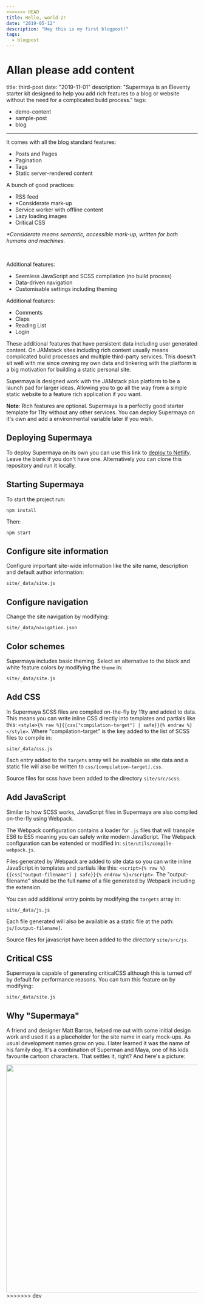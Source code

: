 ```yaml
---
<<<<<<< HEAD
title: Hello, world-2!
date: "2019-05-12"
description: "Hey this is my first blogpost!"
tags:
  - blogpost
---
```


Allan please add content
=======
title: third-post
date: "2019-11-01"
description: "Supermaya is an Eleventy starter kit designed to help you add rich features to a blog or website without the need for a complicated build process."
tags:
  - demo-content
  - sample-post
  - blog
---

It comes with all the blog standard features:

- Posts and Pages
- Pagination
- Tags
- Static server-rendered content

A bunch of good practices:

- RSS feed
- \*Considerate mark-up
- Service worker with offline content
- Lazy loading images
- Critical CSS

_\*Considerate means semantic, accessible mark-up, written for both humans and machines._

<br>

Additional features:

- Seemless JavaScript and SCSS compilation (no build process)
- Data-driven navigation
- Customisable settings including theming

Additional features:

- Comments
- Claps
- Reading List
- Login

These additional features that have persistent data including user generated content. On JAMstack sites including rich content usually means complicated build processes and multiple third-party services. This doesn't sit well with me since owning my own data and tinkering with the platform is a big motivation for building a static personal site.


Supermaya is designed work with the JAMstack plus platform to be a launch pad for larger ideas. Allowing you to go all the way from a simple static website to a feature rich application if you want.

**Note**: Rich features are optional. Supermaya is a perfectly good starter template for 11ty without any other services. You can deploy Supermaya on it's own and add a environmental variable later if you wish.

## Deploying Supermaya

To deploy Supermaya on its own you can use this link to [deploy to Netlify](https://app.netlify.com/start/deploy?repository=https://github.com/MadeByMike/supermaya). Leave the  blank if you don't have one. Alternatively you can clone this repository and run it locally.

## Starting Supermaya

To start the project run:

```
npm install
```

Then:

```
npm start
```

## Configure site information

Configure important site-wide information like the site name, description and default author information:

```
site/_data/site.js
```

## Configure navigation

Change the site navigation by modifying:

```
site/_data/navigation.json
```

## Color schemes

Supermaya includes basic theming. Select an alternative to the black and white feature colors by modifying the `theme` in:

```
site/_data/site.js
```

## Add CSS

In Supermaya SCSS files are compiled on-the-fly by 11ty and added to data. This means you can write inline CSS directly into templates and partials like this: `<style>{% raw %}{{css["compilation-target"] | safe}}{% endraw %}</style>`. Where "compilation-target" is the key added to the list of SCSS files to compile in:

```
site/_data/css.js
```

Each entry added to the `targets` array will be available as site data and a static file will also be written to `css/[compilation-target].css`.

Source files for scss have been added to the directory `site/src/scss`.

## Add JavaScript

Similar to how SCSS works, JavaScript files in Supermaya are also compiled on-the-fly using Webpack.

The Webpack configuration contains a loader for `.js` files that will transpile ES6 to ES5 meaning you can safely write modern JavaScript. The Webpack configuration can be extended or modified in: `site/utils/compile-webpack.js`.

Files generated by Webpack are added to site data so you can write inline JavaScript in templates and partials like this: `<script>{% raw %}{{css["output-filename"] | safe}}{% endraw %}</script>`. The "output-filename" should be the full name of a file generated by Webpack including the extension.

You can add additional entry points by modifying the `targets` array in:

```
site/_data/js.js
```

Each file generated will also be available as a static file at the path: `js/[output-filename]`.

Source files for javascript have been added to the directory `site/src/js`.

## Critical CSS

Supermaya is capable of generating criticalCSS although this is turned off by default for performance reasons. You can turn this feature on by modifying:

```
site/_data/site.js
```

## Why "Supermaya"

A friend and designer Matt Barron, helped me out with some initial design work and used it as a placeholder for the site name in early mock-ups. As usual development names grow on you. I later learned it was the name of his family dog. It's a combination of Superman and Maya, one of his kids favourite cartoon characters. That settles it, right? And here's a picture:

<img src="/supermaya.jpg" width="600"/>
>>>>>>> dev
